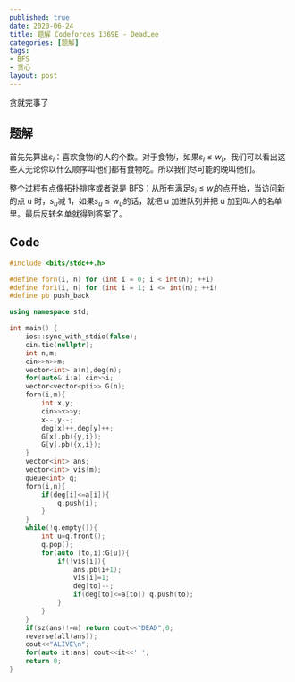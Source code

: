```yaml
---
published: true
date: 2020-06-24
title: 题解 Codeforces 1369E - DeadLee
categories: [题解]
tags:
- BFS
- 贪心
layout: post
---
```

贪就完事了


## 题解

首先先算出$s_i$：喜欢食物$i$的人的个数。对于食物$i$，如果$s_i\leq w_i$，我们可以看出这些人无论你以什么顺序叫他们都有食物吃。所以我们尽可能的晚叫他们。

整个过程有点像拓扑排序或者说是 BFS：从所有满足$s_i\leq w_i$的点开始，当访问新的点 u 时，$s_u$减 1，如果$s_u\leq w_u$的话，就把 u 加进队列并把 u 加到叫人的名单里。最后反转名单就得到答案了。

## Code

```cpp
#include <bits/stdc++.h>

#define forn(i, n) for (int i = 0; i < int(n); ++i)
#define for1(i, n) for (int i = 1; i <= int(n); ++i)
#define pb push_back

using namespace std;

int main() {
    ios::sync_with_stdio(false);
    cin.tie(nullptr);
    int n,m;
    cin>>n>>m;
    vector<int> a(n),deg(n);
    for(auto& i:a) cin>>i;
    vector<vector<pii>> G(n);
    forn(i,m){
        int x,y;
        cin>>x>>y;
        x--,y--;
        deg[x]++,deg[y]++;
        G[x].pb({y,i});
        G[y].pb({x,i});
    }
    vector<int> ans;
    vector<int> vis(m);
    queue<int> q;
    forn(i,n){
        if(deg[i]<=a[i]){
            q.push(i);
        }
    }
    while(!q.empty()){
        int u=q.front();
        q.pop();
        for(auto [to,i]:G[u]){
            if(!vis[i]){
                ans.pb(i+1);
                vis[i]=1;
                deg[to]--;
                if(deg[to]<=a[to]) q.push(to);
            }
        }
    }
    if(sz(ans)!=m) return cout<<"DEAD",0;
    reverse(all(ans));
    cout<<"ALIVE\n";
    for(auto it:ans) cout<<it<<' ';
    return 0;
}
```
